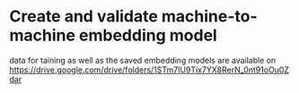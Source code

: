 # Create and validate machine-to-machine embedding model

data for taining as well as the saved embedding models are available on
https://drive.google.com/drive/folders/1STm7IU9Tix7YX8RerN_0nt91oOu0Zdar
